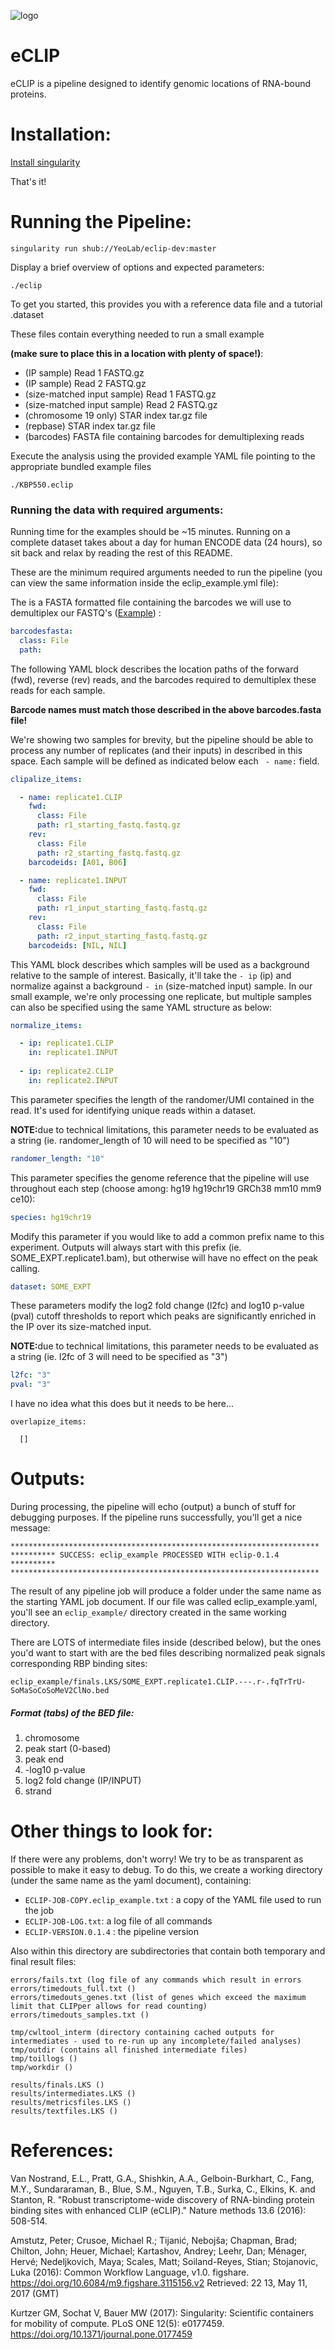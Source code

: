![logo](https://github.com/YeoLab/eclip/blob/master/eCLIP-flowchart.png)

# eCLIP

eCLIP is a pipeline designed to identify genomic locations of RNA-bound proteins.
 
# Installation:

[Install singularity](http://singularity.lbl.gov/install-linux)

That's it!

# Running the Pipeline:

```
singularity run shub://YeoLab/eclip-dev:master
```

Display  a brief overview of options and expected parameters:

```
./eclip
```

To get you started, this provides you with a reference data file and a tutorial
.dataset

These files contain everything needed to run a small example

<b>(make sure to place this in a location with plenty of space!)</b>:
- (IP sample) Read 1 FASTQ.gz
- (IP sample) Read 2 FASTQ.gz
- (size-matched input sample) Read 1 FASTQ.gz
- (size-matched input sample) Read 2 FASTQ.gz
- (chromosome 19 only) STAR index tar.gz file
- (repbase) STAR index tar.gz file
- (barcodes) FASTA file containing barcodes for demultiplexing reads

Execute the analysis using the provided example YAML file pointing to the appropriate bundled example files
```
./KBP550.eclip
```

### Running the data with required arguments:

Running time for the examples should be ~15 minutes.
Running on a complete dataset takes about a day for human ENCODE data 
(24 hours), so sit back and relax by reading the rest of this README.

These are the minimum required arguments needed to run the pipeline 
(you can view the same information inside the eclip_example.yml file):


The is a FASTA formatted file containing the barcodes we will use to 
demultiplex our FASTQ's ([Example](BARCODESFASTA)) :
```YAML
barcodesfasta:
  class: File
  path: 
```

The following YAML block describes the location paths of the forward (fwd), 
reverse (rev) reads, and the barcodes required to demultiplex these reads for
each sample. 

<b>Barcode names must match those described in the above barcodes.fasta file!</b>

We're showing two samples for brevity, but the pipeline should be able to 
process any number of replicates (and their inputs) in described in this space.
Each sample will be defined as indicated below each ``` - name:``` field.

```YAML
clipalize_items:

  - name: replicate1.CLIP
    fwd:
      class: File
      path: r1_starting_fastq.fastq.gz
    rev:
      class: File
      path: r2_starting_fastq.fastq.gz
    barcodeids: [A01, B06]

  - name: replicate1.INPUT
    fwd:
      class: File
      path: r1_input_starting_fastq.fastq.gz
    rev:
      class: File
      path: r2_input_starting_fastq.fastq.gz
    barcodeids: [NIL, NIL]
```

This YAML block describes which samples will be used as a background relative
to the sample of interest. Basically, it'll take the ```- ip``` (ip) and 
normalize against a background ```- in``` (size-matched input) sample.
In our small example, we're only processing one replicate, but multiple 
samples can also be specified using the same YAML structure as below:

```YAML
normalize_items:

  - ip: replicate1.CLIP
    in: replicate1.INPUT
    
  - ip: replicate2.CLIP
    in: replicate2.INPUT
```

This parameter specifies the length of the randomer/UMI contained 
in the read. It's used for identifying unique reads within a dataset.

<b>NOTE:</b>due to technical limitations, this parameter needs to be evaluated as
a string (ie. randomer_length of 10 will need to be specified as "10")
```YAML
randomer_length: "10"
```

This parameter specifies the genome reference that the pipeline will use
throughout each step (choose among: hg19 hg19chr19 GRCh38 mm10 mm9 ce10):
```YAML
species: hg19chr19
```

Modify this parameter if you would like to add a common prefix name to this
experiment. Outputs will always start with this prefix 
(ie. SOME_EXPT.replicate1.bam),
but otherwise will have no effect on the peak calling.
```YAML
dataset: SOME_EXPT
```

These parameters modify the log2 fold change (l2fc) and log10 p-value (pval)
cutoff thresholds to report which peaks are significantly enriched in the IP 
over its size-matched input.

<b>NOTE:</b>due to technical limitations, this parameter needs to be evaluated as
a string (ie. l2fc of 3 will need to be specified as "3")

```YAML
l2fc: "3"
pval: "3"
```

I have no idea what this does but it needs to be here...
```
overlapize_items:

  []
```

# Outputs:

During processing, the pipeline will echo (output) a bunch of stuff for 
debugging purposes. If the pipeline runs successfully, you'll get a nice 
message:
```commandline
*********************************************************************
********** SUCCESS: eclip_example PROCESSED WITH eclip-0.1.4 **********
*********************************************************************
```

The result of any pipeline job will produce a folder under the same 
name as the starting YAML job document. If our file was called eclip_example.yaml,
you'll see an ```eclip_example/``` directory created in the same working directory.

There are LOTS of intermediate files inside (described below), but the ones 
you'd want to start with are the bed files describing normalized peak signals 
corresponding RBP binding sites:
```
eclip_example/finals.LKS/SOME_EXPT.replicate1.CLIP.---.r-.fqTrTrU-SoMaSoCoSoMeV2ClNo.bed
```

##### Format (tabs) of the BED file:
1. chromosome
2. peak start (0-based) 
3. peak end
4. -log10 p-value
5. log2 fold change (IP/INPUT)
6. strand

# Other things to look for:

If there were any problems, don't worry! We try to be as 
transparent as possible to make it easy to debug. To do this, we create a 
working directory (under the same name as the yaml document), containing:
 
- ```ECLIP-JOB-COPY.eclip_example.txt``` : a copy of the YAML file used to run the job
- ```ECLIP-JOB-LOG.txt```: a log file of all commands
- ```ECLIP-VERSION.0.1.4``` : the pipeline version

Also within this directory are subdirectories that contain both temporary and final result files: 

```
errors/fails.txt (log file of any commands which result in errors
errors/timedouts_full.txt ()
errors/timedouts_genes.txt (list of genes which exceed the maximum limit that CLIPper allows for read counting)
errors/timedouts_samples.txt ()

tmp/cwltool_interm (directory containing cached outputs for intermediates - used to re-run up any incomplete/failed analyses) 
tmp/outdir (contains all finished intermediate files)
tmp/toillogs ()
tmp/workdir ()

results/finals.LKS ()
results/intermediates.LKS ()
results/metricsfiles.LKS ()
results/textfiles.LKS ()

```

# References:

Van Nostrand, E.L., Pratt, G.A., Shishkin, A.A., Gelboin-Burkhart, C., Fang, M.Y., Sundararaman, B., Blue, S.M., Nguyen, T.B., Surka, C., Elkins, K. and Stanton, R. "Robust transcriptome-wide discovery of RNA-binding protein binding sites with enhanced CLIP (eCLIP)." Nature methods 13.6 (2016): 508-514.

Amstutz, Peter; Crusoe, Michael R.; Tijanić, Nebojša; Chapman, Brad; Chilton, John; Heuer, Michael; Kartashov, Andrey; Leehr, Dan; Ménager, Hervé; Nedeljkovich, Maya; Scales, Matt; Soiland-Reyes, Stian; Stojanovic, Luka (2016): Common Workflow Language, v1.0. 
figshare. https://doi.org/10.6084/m9.figshare.3115156.v2
Retrieved: 22 13, May 11, 2017 (GMT)

Kurtzer GM, Sochat V, Bauer MW (2017): Singularity: Scientific containers for mobility of compute. 
PLoS ONE 12(5): e0177459. https://doi.org/10.1371/journal.pone.0177459

